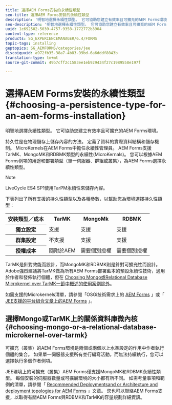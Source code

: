 ```yaml
---
title: 選擇AEM Forms安裝的永續性類型
seo-title: 選擇AEM Forms安裝的永續性類型
description: '明智地選擇永續性類型。 它可協助您建立有效率且可擴充的AEM Forms環境。 '
seo-description: '明智地選擇永續性類型。 它可協助您建立有效率且可擴充的AEM Forms環境。 '
uuid: 1c692502-5039-4757-9358-1772772b3904
content-type: reference
products: SG_EXPERIENCEMANAGER/6.4/FORMS
topic-tags: installing
geptopics: SG_AEMFORMS/categories/jee
discoiquuid: a972fb35-38a7-4b83-99bd-6a6dddf8043b
translation-type: tm+mt
source-git-commit: 49b7cff2c1583ee1eb929434f27c1989558e197f

---
```



# 選擇AEM Forms安裝的永續性類型 {#choosing-a-persistence-type-for-an-aem-forms-installation}

明智地選擇永續性類型。 它可協助您建立有效率且可擴充的AEM Forms環境。

持久性是在物理儲存上儲存內容的方法。 定義了資料的實際資料結構和儲存機制。 MicroKernels在AEM Forms中擔任永續性管理員。 AEM Forms支援TarMK、MongoMK和RDBMK類型的永續性(MicroKernals)。 您可以根據AEM Forms例項的用途和部署類型（單一伺服器、群組或叢集），為AEM Forms選擇永續性類型。

>[!NOTE]
>
>LiveCycle ES4 SP1使用TarPM永續性來儲存內容。

下表列出了所有支援的持久性類型以及各種參數，以幫助您為環境選擇持久性類型：

<table> 
 <tbody>
  <tr>
   <th><strong>安裝類型／成本</strong></th> 
   <th><strong>TarMK</strong></th> 
   <th><strong>MongoMk</strong></th> 
   <th><strong>RDBMK</strong></th> 
  </tr>
  <tr>
   <th><strong>獨立設定</strong></th> 
   <td>支援<br /> </td> 
   <td>支援</td> 
   <td>支援</td> 
  </tr>
  <tr>
   <th><strong>群集設定</strong></th> 
   <td>不支援</td> 
   <td>支援</td> 
   <td>支援</td> 
  </tr>
  <tr>
   <th><strong>授權成本</strong></th> 
   <td>隨附於AEM </td> 
   <td>需要個別授權</td> 
   <td>需要個別授權</td> 
  </tr>
 </tbody>
</table>

TarMK是針對效能而設計，而MongoMK和RDBMK則是針對可擴充性而設計。 Adobe強烈建議將TarMK做為所有AEM Forms部署藍本的預設永續性技術，適用於作者和發佈執行個體，但在 [Choosing Mongo或Relational Database Microkernel over TarMK一節中概述的使用案例除外](#p-choosing-mongo-or-a-relational-database-microkernel-over-tarmk-p)。

如需支援的Microkernels清單，請參閱「OSGi技術需求上的 [AEM Forms](/help/sites-deploying/technical-requirements.md) 」或「 [JEE支援的平台組合文章上的AEM Forms](/help/forms/using/aem-forms-jee-supported-platforms.md) 」。

## 選擇Mongo或TarMK上的關係資料庫微內核 {#choosing-mongo-or-a-relational-database-microkernel-over-tarmk}

可擴充（叢集）的AEM Forms環境是兩個或兩個以上水準設定的作用中作者執行個體的集合。 如果單一伺服器支援所有並行編寫活動，而無法持續執行，您可以選擇執行多個作者例項。

JEE環境上的可擴充（叢集）AEM Forms僅支援MongoMK和RDBMK永續性類型。 每個安裝的伺服器數量或可擴展環境的大小都有所不同。 如需考量事項和範例的清單，請參閱「 [Recommended Deployments](/help/sites-deploying/recommended-deploys.md)[and or Architecture and deployment topologies for AEM Forms](/help/forms/using/aem-forms-architecture-deployment.md) 」文章。 您也可以聯絡AEM Forms支援，以取得有關AEM Forms與RDBMK和TarMK的容量規劃詳細資訊。
